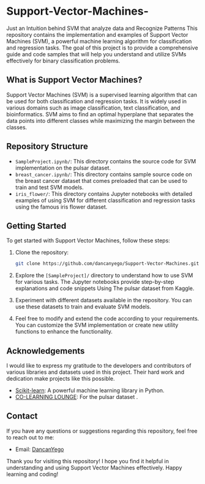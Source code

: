 # Support-Vector-Machines-
Just an Intuition behind SVM that analyze data and Recognize Patterns
This repository contains the implementation and examples of Support Vector Machines (SVM), a powerful machine learning algorithm for classification and regression tasks. The goal of this project is to provide a comprehensive guide and code samples that will help you understand and utilize SVMs effectively for binary classification problems.

## What is Support Vector Machines?

Support Vector Machines (SVM) is a supervised learning algorithm that can be used for both classification and regression tasks. It is widely used in various domains such as image classification, text classification, and bioinformatics. SVM aims to find an optimal hyperplane that separates the data points into different classes while maximizing the margin between the classes.

## Repository Structure

- `SampleProject.ipynb/`: This directory contains the source code for SVM implementation on the pulsar dataset.
- `breast_cancer.ipynb/`: This directory contains sample source code on the breast cancer dataset that comes preloaded that can be used to train and test SVM models.
- `iris_flower/`: This directory contains Jupyter notebooks with detailed examples of using SVM for different classification and regression tasks using the famous iris flower dataset.

## Getting Started

To get started with Support Vector Machines, follow these steps:

1. Clone the repository:

   ```bash
   git clone https://github.com/dancanyego/Support-Vector-Machines.git
   ```
   

2. Explore the `[SampleProject]/` directory to understand how to use SVM for various tasks. The Jupyter notebooks provide step-by-step explanations and code snippets Using The pulsar dataset from Kaggle.

3. Experiment with different datasets available in the repository. You can use these datasets to train and evaluate SVM models.

4. Feel free to modify and extend the code  according to your requirements. You can customize the SVM implementation or create new utility functions to enhance the functionality.


## Acknowledgements

I would like to express my gratitude to the developers and contributors of various libraries and datasets used in this project. Their hard work and dedication make projects like this possible.

- [Scikit-learn](https://scikit-learn.org): A powerful machine learning library in Python.
- [CO-LEARNING LOUNGE](https://www.kaggle.com/datasets/colearninglounge/predicting-pulsar-starintermediate): For the pulsar dataset .

## Contact

If you have any questions or suggestions regarding this repository, feel free to reach out to me:

- Email: [DancanYego](mailto:dancanyego76@gmail.com)

Thank you for visiting this repository! I hope you find it helpful in understanding and using Support Vector Machines effectively. Happy learning and coding!
